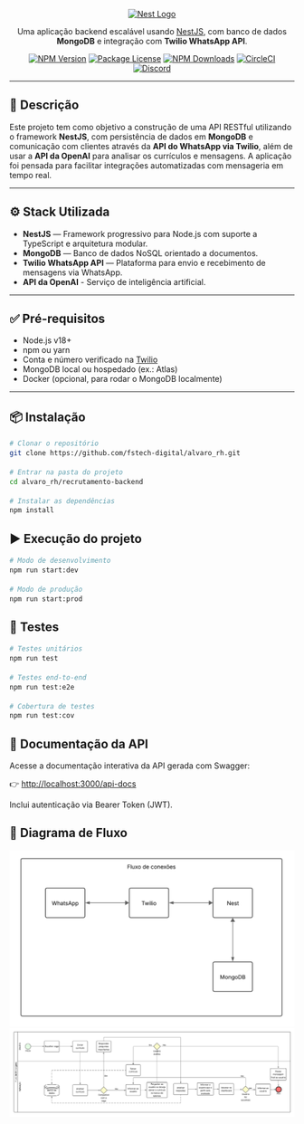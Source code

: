 <p align="center">
  <a href="http://nestjs.com/" target="blank"><img src="https://nestjs.com/img/logo-small.svg" width="120" alt="Nest Logo" /></a>
</p>

<p align="center">Uma aplicação backend escalável usando <a href="https://nestjs.com" target="_blank">NestJS</a>, com banco de dados <strong>MongoDB</strong> e integração com <strong>Twilio WhatsApp API</strong>.</p>

<p align="center">
  <a href="https://www.npmjs.com/~nestjscore" target="_blank"><img src="https://img.shields.io/npm/v/@nestjs/core.svg" alt="NPM Version" /></a>
  <a href="https://www.npmjs.com/~nestjscore" target="_blank"><img src="https://img.shields.io/npm/l/@nestjs/core.svg" alt="Package License" /></a>
  <a href="https://www.npmjs.com/~nestjscore" target="_blank"><img src="https://img.shields.io/npm/dm/@nestjs/common.svg" alt="NPM Downloads" /></a>
  <a href="https://circleci.com/gh/nestjs/nest" target="_blank"><img src="https://img.shields.io/circleci/build/github/nestjs/nest/master" alt="CircleCI" /></a>
  <a href="https://discord.gg/G7Qnnhy" target="_blank"><img src="https://img.shields.io/badge/discord-online-brightgreen.svg" alt="Discord"/></a>
</p>

---

## 🧾 Descrição

Este projeto tem como objetivo a construção de uma API RESTful utilizando o framework **NestJS**, com persistência de dados em **MongoDB** e comunicação com clientes através da **API do WhatsApp via Twilio**, além de usar a **API da OpenAI** para analisar os currículos e mensagens. A aplicação foi pensada para facilitar integrações automatizadas com mensageria em tempo real.

---

## ⚙️ Stack Utilizada

- **NestJS** — Framework progressivo para Node.js com suporte a TypeScript e arquitetura modular.
- **MongoDB** — Banco de dados NoSQL orientado a documentos.
- **Twilio WhatsApp API** — Plataforma para envio e recebimento de mensagens via WhatsApp.
- **API da OpenAI** - Serviço de inteligência artificial.

---

## ✅ Pré-requisitos

- Node.js v18+
- npm ou yarn
- Conta e número verificado na [Twilio](https://www.twilio.com/)
- MongoDB local ou hospedado (ex.: Atlas)
- Docker (opcional, para rodar o MongoDB localmente)

---

## 📦 Instalação

```bash
# Clonar o repositório
git clone https://github.com/fstech-digital/alvaro_rh.git

# Entrar na pasta do projeto
cd alvaro_rh/recrutamento-backend

# Instalar as dependências
npm install
```

## ▶️ Execução do projeto

```bash
# Modo de desenvolvimento
npm run start:dev

# Modo de produção
npm run start:prod
```

## 🧪 Testes

```bash
# Testes unitários
npm run test

# Testes end-to-end
npm run test:e2e

# Cobertura de testes
npm run test:cov

```

## 📘 Documentação da API

Acesse a documentação interativa da API gerada com Swagger:

👉 [http://localhost:3000/api-docs](http://localhost:3000/api-docs)

Inclui autenticação via Bearer Token (JWT).


## 🧭 Diagrama de Fluxo

![Conexões](/docs/Diagramas/Fluxograma%201.png)
![Mensagens](/docs/Diagramas/Fluxograma%202.png)
